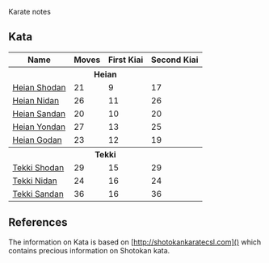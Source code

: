 Karate notes

## Kata

<table>
  <tr>
    <th>Name</th>
    <th>Moves</th>
    <th>First Kiai</th>
    <th>Second Kiai</th>
  </tr>
  <tr>
    <th colspan="4">Heian</th>
  </tr>
  <tr>
    <td><a href="kata/01-heian-shodan.html">Heian Shodan</a></td>
    <td>21</td><td>9</td><td>17</td>
  </tr>
  <tr>
    <td><a href="kata/02-heian-nidan.html">Heian Nidan</a></td>
    <td>26</td><td>11</td><td>26</td>
  </tr>
  <tr>
    <td><a href="kata/03-heian-sandan.html">Heian Sandan</a></td>
    <td>20</td><td>10</td><td>20</td>
  </tr>
  <tr>
    <td><a href="kata/04-heian-yondan.html">Heian Yondan</a></td>
    <td>27</td><td>13</td><td>25</td>
  </tr>
  <tr>
    <td><a href="kata/05-heian-godan.html">Heian Godan</a></td>
    <td>23</td><td>12</td><td>19</td>
  </tr>
  <tr>
    <th colspan="4">Tekki</th>
  </tr>
  <tr>
    <td><a href="kata/06-tekki-shodan.html">Tekki Shodan</a></td>
    <td>29</td><td>15</td><td>29</td>
  </tr>
  <tr>
    <td><a href="kata/07-tekki-nidan.html">Tekki Nidan</a></td>
    <td>24</td><td>16</td><td>24</td>
  </tr>
  <tr>
    <td><a href="kata/08-tekki-sandan.html">Tekki Sandan</a></td>
    <td>36</td><td>16</td><td>36</td>
  </tr>
</table>

## References

The information on Kata is based on [http://shotokankaratecsl.com]() which contains precious information on Shotokan kata.
